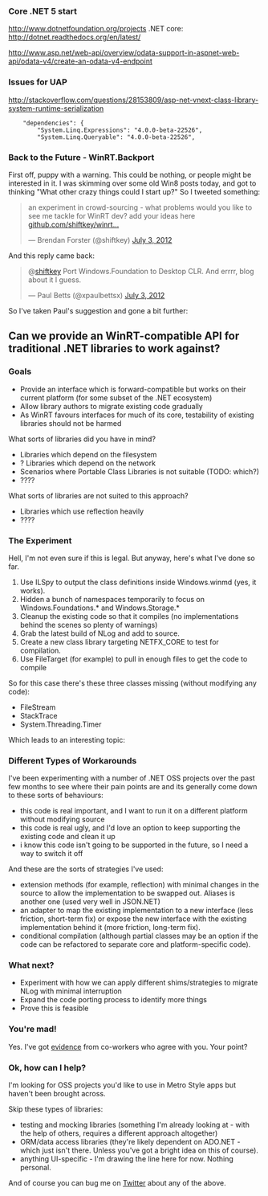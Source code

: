 ### Core .NET 5 start

http://www.dotnetfoundation.org/projects
.NET core: http://dotnet.readthedocs.org/en/latest/

http://www.asp.net/web-api/overview/odata-support-in-aspnet-web-api/odata-v4/create-an-odata-v4-endpoint

### Issues for UAP

http://stackoverflow.com/questions/28153809/asp-net-vnext-class-library-system-runtime-serialization

        "dependencies": {
            "System.Linq.Expressions": "4.0.0-beta-22526",
            "System.Linq.Queryable": "4.0.0-beta-22526",


### Back to the Future - WinRT.Backport

First off, puppy with a warning. This could be nothing, or people might be interested in it.
I was skimming over some old Win8 posts today, and got to thinking "What other crazy things could I start up?"
So I tweeted something:

<blockquote class="twitter-tweet"><p>an experiment in crowd-sourcing - what problems would you like to see me tackle for WinRT dev? add your ideas here 
	<a href="https://t.co/d0kwKJbf" title="https://github.com/shiftkey/winrt-blogsamples/blob/master/README.md"
	   >github.com/shiftkey/winrt…</a></p>&mdash; Brendan Forster (@shiftkey) <a href="https://twitter.com/shiftkey/status/220014393159712772" data-datetime="2012-07-03T04:41:33+00:00">July 3, 2012</a></blockquote>

And this reply came back:

<blockquote class="twitter-tweet" data-in-reply-to="220014393159712772"><p>@<a href="https://twitter.com/shiftkey">shiftkey</a> 
	Port Windows.Foundation to Desktop CLR. And errrr, blog about it I guess.</p>&mdash; Paul Betts (@xpaulbettsx) 
	<a href="https://twitter.com/xpaulbettsx/status/220025531087855616" data-datetime="2012-07-03T05:25:49+00:00">July 3, 2012</a></blockquote>
<script src="//platform.twitter.com/widgets.js" charset="utf-8"></script>

So I've taken Paul's suggestion and gone a bit further:

## Can we provide an WinRT-compatible API for traditional .NET libraries to work against?

### Goals

 - Provide an interface which is forward-compatible but works on their current platform (for some subset of the .NET ecosystem) 
 - Allow library authors to migrate existing code gradually
 - As WinRT favours interfaces for much of its core, testability of existing libraries should not be harmed
 
What sorts of libraries did you have in mind?

 - Libraries which depend on the filesystem
 - ? Libraries which depend on the network
 - Scenarios where Portable Class Libraries is not suitable (TODO: which?)
 - ????

What sorts of libraries are not suited to this approach?

 - Libraries which use reflection heavily
 - ????

### The Experiment

Hell, I'm not even sure if this is legal. But anyway, here's what I've done so far.

 1. Use ILSpy to output the class definitions inside Windows.winmd (yes, it works).
 2. Hidden a bunch of namespaces temporarily to focus on Windows.Foundations.* and Windows.Storage.*
 3. Cleanup the existing code so that it compiles (no implementations behind the scenes so plenty of warnings)
 4. Grab the latest build of NLog and add to source.
 5. Create a new class library targeting NETFX_CORE to test for compilation.
 6. Use FileTarget (for example) to pull in enough files to get the code to compile

So for this case there's these three classes missing (without modifying any code):

 - FileStream
 - StackTrace
 - System.Threading.Timer

Which leads to an interesting topic:

### Different Types of Workarounds

I've been experimenting with a number of .NET OSS projects over the past few months to see where their pain points are and its generally come down to these sorts of behaviours:

 - this code is real important, and I want to run it on a different platform without modifying source
 - this code is real ugly, and I'd love an option to keep supporting the existing code and clean it up
 - i know this code isn't going to be supported in the future, so I need a way to switch it off

And these are the sorts of strategies I've used:

 - extension methods (for example, reflection) with minimal changes in the source to allow the implementation to be swapped out. Aliases is another one (used very well in JSON.NET)
 - an adapter to map the existing implementation to a new interface (less friction, short-term fix) or expose the new interface with the existing implementation behind it (more friction, long-term fix).
 - conditional compilation (although partial classes may be an option if the code can be refactored to separate core and platform-specific code).

### What next?

 - Experiment with how we can apply different shims/strategies to migrate NLog with minimal interruption
 - Expand the code porting process to identify more things
 - Prove this is feasible

### You're mad!

Yes. I've got [evidence](https://github.com/shiftkey/cloaked-hipster/pull/1/files) from co-workers who agree with you. Your point?

### Ok, how can I help?

I'm looking for OSS projects you'd like to use in Metro Style apps but haven't been brought across.

Skip these types of libraries:

 - testing and mocking libraries (something I'm already looking at - with the help of others, requires a different approach altogether)
 - ORM/data access libraries (they're likely dependent on ADO.NET - which just isn't there. Unless you've got a bright idea on this of course).
 - anything UI-specific - I'm drawing the line here for now. Nothing personal.

And of course you can bug me on [Twitter](https://twitter.com/shiftkey) about any of the above.
